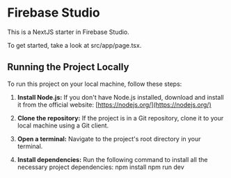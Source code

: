 # Firebase Studio

This is a NextJS starter in Firebase Studio.

To get started, take a look at src/app/page.tsx.

## Running the Project Locally

To run this project on your local machine, follow these steps:

1.  **Install Node.js:** If you don't have Node.js installed, download and install it from the official website: [https://nodejs.org/](https://nodejs.org/) 

2.  **Clone the repository:** If the project is in a Git repository, clone it to your local machine using a Git client.

3.  **Open a terminal:** Navigate to the project's root directory in your terminal.

4.  **Install dependencies:** Run the following command to install all the necessary project dependencies:
npm install
npm run dev
